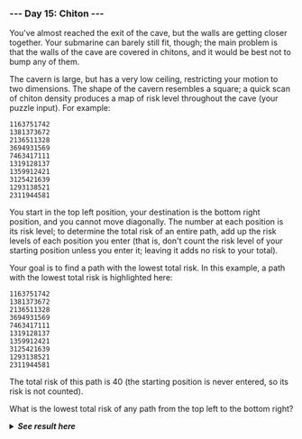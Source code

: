 ﻿### --- Day 15: Chiton ---
You've almost reached the exit of the cave, but the walls are getting closer together. Your submarine can barely still fit, though; the main problem is that the walls of the cave are covered in chitons, and it would be best not to bump any of them.

The cavern is large, but has a very low ceiling, restricting your motion to two dimensions. The shape of the cavern resembles a square; a quick scan of chiton density produces a map of risk level throughout the cave (your puzzle input). For example:

	1163751742
	1381373672
	2136511328
	3694931569
	7463417111
	1319128137
	1359912421
	3125421639
	1293138521
	2311944581

You start in the top left position, your destination is the bottom right position, and you cannot move diagonally. The number at each position is its risk level; to determine the total risk of an entire path, add up the risk levels of each position you enter (that is, don't count the risk level of your starting position unless you enter it; leaving it adds no risk to your total).

Your goal is to find a path with the lowest total risk. In this example, a path with the lowest total risk is highlighted here:

	1163751742
	1381373672
	2136511328
	3694931569
	7463417111
	1319128137
	1359912421
	3125421639
	1293138521
	2311944581

The total risk of this path is 40 (the starting position is never entered, so its risk is not counted).

What is the lowest total risk of any path from the top left to the bottom right?

<details>
  <summary><strong><em>See result here</em></strong></summary>
	Your puzzle answer was <strong><em>583</em></strong>.
</details>